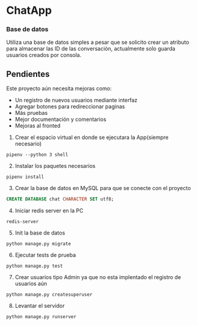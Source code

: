 # ChatApp  #

### Base de datos ###
Utiliza una base de datos simples a pesar que se solicito crear un atributo para almacenar
las ID de las conversación, actualmente solo guarda usuarios creados por consola.

## Pendientes ##
Este proyecto aún necesita mejoras como:

- Un registro de nuevos usuarios mediante interfaz 
- Agregar botones para redireccionar paginas
- Más pruebas
- Mejor documentación y comentarios
- Mejoras al fronted


1. Crear el espacio virtual en donde se ejecutara la App(siempre necesario)
```shell
pipenv --python 3 shell
```
2. Instalar los paquetes necesarios
```shell
pipenv install
```
3. Crear la base de datos en MySQL para que se conecte con el proyecto
```sql
CREATE DATABASE chat CHARACTER SET utf8;
```
4. Iniciar redis server en la PC
```shell
redis-server
```

5. Init la base de datos
```shell 
python manage.py migrate
```
6. Ejecutar tests de prueba
```shell
python manage.py test
```

7. Crear usuarios tipo Admin ya que no esta implentado el registro de usuarios aún
```shell
python manage.py createsuperuser
```

8. Levantar el servidor
```shell 
python manage.py runserver
```
